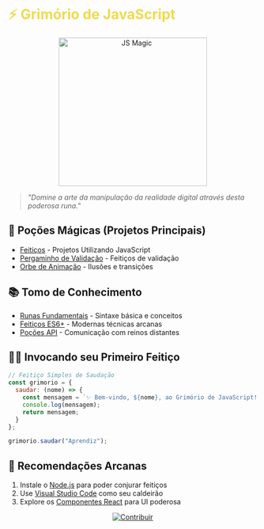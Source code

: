 # <span style="color: #F0DB4F">⚡ Grimório de JavaScript</span>

<div align="center">
  <img src="https://media.giphy.com/media/ln7z2eWriiQAllfVcn/giphy.gif" width="300" alt="JS Magic">
</div>

> *"Domine a arte da manipulação da realidade digital através desta poderosa runa."*

## 🧪 **Poções Mágicas (Projetos Principais)**
- [Feitiços](feiticos) - Projetos Utilizando JavaScript
- [Pergaminho de Validação](./feiticos/pergaminho-validacao) - Feitiços de validação
- [Orbe de Animação](./feiticos/orbe-animacao) - Ilusões e transições

## 📚 **Tomo de Conhecimento**
- [Runas Fundamentais](./grimorio/runas.md) - Sintaxe básica e conceitos
- [Feitiços ES6+](./grimorio/feiticos-es6.md) - Modernas técnicas arcanas
- [Poções API](./grimorio/pocoes-api.md) - Comunicação com reinos distantes

## 🧙‍♂️ **Invocando seu Primeiro Feitiço**

```javascript
// Feitiço Simples de Saudação
const grimorio = {
  saudar: (nome) => {
    const mensagem = `✨ Bem-vindo, ${nome}, ao Grimório de JavaScript!`;
    console.log(mensagem);
    return mensagem;
  }
};

grimorio.saudar("Aprendiz");
```

## 🌌 **Recomendações Arcanas**
1. Instale o [Node.js](https://nodejs.org/) para poder conjurar feitiços
2. Use [Visual Studio Code](https://code.visualstudio.com/) como seu caldeirão
3. Explore os [Componentes React](./laboratorio/componentes) para UI poderosa

<div align="center">
  <a href="https://github.com/DevMP/grimorio-javascript/issues">
    <img src="https://img.shields.io/badge/📜-Sugerir_Feitiço-purple?style=for-the-badge" alt="Contribuir">
  </a>
</div>
